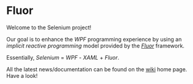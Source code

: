 # Fluor

Welcome to the Selenium project!

Our goal is to enhance the _WPF_ programming experience by using an _implicit reactive programming_ model provided by the
[_Fluor_](https://github.com/Eric-W0/Fluor) framework.

Essentially, _Selenium_ = _WPF_ - _XAML_ + _Fluor_.

All the latest news/documentation can be found on the [wiki](https://github.com/Eric-W0/Selenium/wiki/Home) home page. Have a look!
